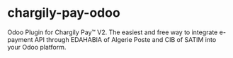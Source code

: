 # chargily-pay-odoo
Odoo Plugin for Chargily Pay™ V2. The easiest and free way to integrate e-payment API through EDAHABIA of Algerie Poste and CIB of SATIM into your Odoo platform.
